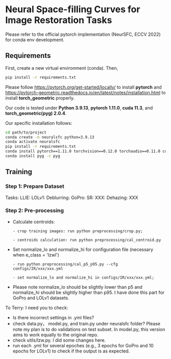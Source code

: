 # Neural Space-filling Curves for Image  Restoration Tasks

Please refer to the official pytorch implementation (NeurSFC, ECCV 2022) for conda env development.

## Requirements

First, create a new virtual environment (conda). Then,

```bash
pip install -r requirements.txt
```
Please follow https://pytorch.org/get-started/locally/ to install **pytorch** and https://pytorch-geometric.readthedocs.io/en/latest/notes/installation.html to install **torch_geometric** properly.

Our code is tested under **Python 3.9.13**, **pytorch 1.11.0**, **cuda 11.3**, and **torch_geometric(pyg) 2.0.4**.

Our specific installation follows:

```bash
cd path/to/project
conda create -n neuralsfc python=3.9.13
conda activate neuralsfc
pip install -r requirements.txt
conda install pytorch==1.11.0 torchvision==0.12.0 torchaudio==0.11.0 cudatoolkit=11.3 -c pytorch
conda install pyg -c pyg
```

## Training  

### Step 1: Prepare Dataset

Tasks: 
  LLIE:
    LOLv1:
  Deblurring:
    GoPro: 
  SR:
    XXX:
  Dehazing:
    XXX


### Step 2: Pre-processing

- Calculate centroids:
  
      - crop training images: run python preprocessing/crop.py;
  
      - centroids calculation: run python preprocessing/cal_centroid.py
  
- Set normalize_lo and normalize_hi for configuration file (necessary when e_class = 'lzwl')

      - run python preprocessing/cal_p5_p95.py --cfg configs/IR/xxx/xxx.yml
  
      - set normalize_lo and normalize_hi in configs/IR/xxx/xxx.yml; 

- Please note normalize_lo should be slightly lower than p5 and normalize_hi should be slightly higher than p95. I have done this part for GoPro and LOLv1 datasets.




To Terry: I need you to check: 

- Is there incorrect settings in .yml files?
- check data.py， model.py, and train.py under neuralsfc folder? Please note my plan is to do validations on test subset. In model.py, this version aims to work equally to the original repo.
- check utils/lzw.py. I did some changes here.
- run each .yml for several epoches (e.g., 3 epochs for GoPro and 10 epochs for LOLv1) to check if the output is as expected. 





